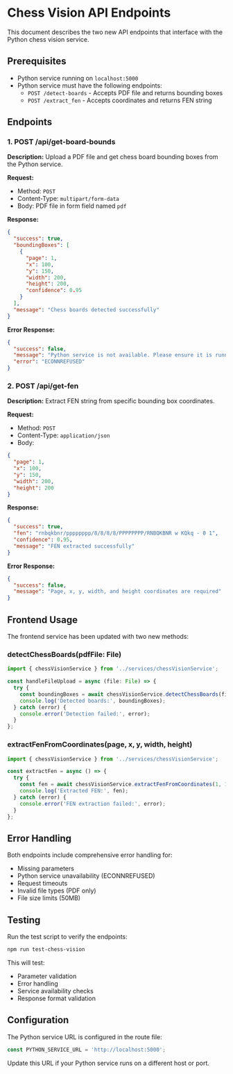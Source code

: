 # Chess Vision API Endpoints

This document describes the two new API endpoints that interface with the Python chess vision service.

## Prerequisites

- Python service running on `localhost:5000`
- Python service must have the following endpoints:
  - `POST /detect-boards` - Accepts PDF file and returns bounding boxes
  - `POST /extract_fen` - Accepts coordinates and returns FEN string

## Endpoints

### 1. POST /api/get-board-bounds

**Description:** Upload a PDF file and get chess board bounding boxes from the Python service.

**Request:**
- Method: `POST`
- Content-Type: `multipart/form-data`
- Body: PDF file in form field named `pdf`

**Response:**
```json
{
  "success": true,
  "boundingBoxes": [
    {
      "page": 1,
      "x": 100,
      "y": 150,
      "width": 200,
      "height": 200,
      "confidence": 0.95
    }
  ],
  "message": "Chess boards detected successfully"
}
```

**Error Response:**
```json
{
  "success": false,
  "message": "Python service is not available. Please ensure it is running on localhost:5000",
  "error": "ECONNREFUSED"
}
```

### 2. POST /api/get-fen

**Description:** Extract FEN string from specific bounding box coordinates.

**Request:**
- Method: `POST`
- Content-Type: `application/json`
- Body:
```json
{
  "page": 1,
  "x": 100,
  "y": 150,
  "width": 200,
  "height": 200
}
```

**Response:**
```json
{
  "success": true,
  "fen": "rnbqkbnr/pppppppp/8/8/8/8/PPPPPPPP/RNBQKBNR w KQkq - 0 1",
  "confidence": 0.95,
  "message": "FEN extracted successfully"
}
```

**Error Response:**
```json
{
  "success": false,
  "message": "Page, x, y, width, and height coordinates are required"
}
```

## Frontend Usage

The frontend service has been updated with two new methods:

### detectChessBoards(pdfFile: File)
```typescript
import { chessVisionService } from '../services/chessVisionService';

const handleFileUpload = async (file: File) => {
  try {
    const boundingBoxes = await chessVisionService.detectChessBoards(file);
    console.log('Detected boards:', boundingBoxes);
  } catch (error) {
    console.error('Detection failed:', error);
  }
};
```

### extractFenFromCoordinates(page, x, y, width, height)
```typescript
import { chessVisionService } from '../services/chessVisionService';

const extractFen = async () => {
  try {
    const fen = await chessVisionService.extractFenFromCoordinates(1, 100, 150, 200, 200);
    console.log('Extracted FEN:', fen);
  } catch (error) {
    console.error('FEN extraction failed:', error);
  }
};
```

## Error Handling

Both endpoints include comprehensive error handling for:
- Missing parameters
- Python service unavailability (ECONNREFUSED)
- Request timeouts
- Invalid file types (PDF only)
- File size limits (50MB)

## Testing

Run the test script to verify the endpoints:

```bash
npm run test-chess-vision
```

This will test:
- Parameter validation
- Error handling
- Service availability checks
- Response format validation

## Configuration

The Python service URL is configured in the route file:
```javascript
const PYTHON_SERVICE_URL = 'http://localhost:5000';
```

Update this URL if your Python service runs on a different host or port.
